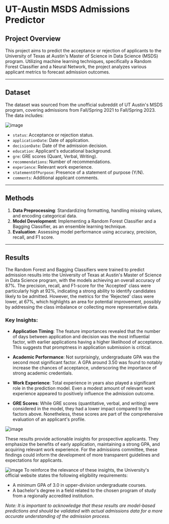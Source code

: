 # UT-Austin MSDS Admissions Predictor

## Project Overview

This project aims to predict the acceptance or rejection of applicants to the University of Texas at Austin's Master of Science in Data Science (MSDS) program. Utilizing machine learning techniques, specifically a Random Forest Classifier and a Neural Network, the project analyzes various applicant metrics to forecast admission outcomes.

---

## Dataset

The dataset was sourced from the unofficial subreddit of UT Austin's MSDS program, covering admissions from Fall/Spring 2021 to Fall/Spring 2023. The data includes:

![image](https://github.com/sergiicodes/UT-Austin-MSDS-admissions-predictor/assets/79073281/724b5ec7-265b-4b56-a155-4122fc0c5165)

- `status`: Acceptance or rejection status.
- `applicationDate`: Date of application.
- `decisionDate`: Date of the admission decision.
- `education`: Applicant's educational background.
- `gre`: GRE scores (Quant, Verbal, Writing).
- `recommendations`: Number of recommendations.
- `experience`: Relevant work experience.
- `statementOfPurpose`: Presence of a statement of purpose (Y/N).
- `comments`: Additional applicant comments.
---
## Methods

1. **Data Preprocessing**: Standardizing formatting, handling missing values, and encoding categorical data.
2. **Model Development**: Implementing a Random Forest Classifier and a Bagging Classifier, as an ensemble learning technique.
3. **Evaluation**: Assessing model performance using accuracy, precision, recall, and F1 score.

---

## Results

The Random Forest and Bagging Classifiers were trained to predict admission results into the University of Texas at Austin's Master of Science in Data Science program, with the models achieving an overall accuracy of 87%. The precision, recall, and F1-score for the 'Accepted' class were particularly high at 92%, indicating a strong ability to identify candidates likely to be admitted. However, the metrics for the 'Rejected' class were lower, at 67%, which highlights an area for potential improvement, possibly by addressing the class imbalance or collecting more representative data.

### Key Insights:

- **Application Timing**: The feature importances revealed that the number of days between application and decision was the most influential factor, with earlier applications having a higher likelihood of acceptance. This suggests that promptness in application submission is critical.

- **Academic Performance**: Not surprisingly, undergraduate GPA was the second most significant factor. A GPA around 3.50 was found to notably increase the chances of acceptance, underscoring the importance of strong academic credentials.

- **Work Experience**: Total experience in years also played a significant role in the prediction model. Even a modest amount of relevant work experience appeared to positively influence the admission outcome.

- **GRE Scores**: While GRE scores (quantitative, verbal, and writing) were considered in the model, they had a lower impact compared to the factors above. Nonetheless, these scores are part of the comprehensive evaluation of an applicant's profile.

![image](https://github.com/sergiicodes/UT-Austin-MSDS-admissions-predictor/assets/79073281/72171494-5645-4ce7-9d92-73df1562478d)

These results provide actionable insights for prospective applicants. They emphasize the benefits of early application, maintaining a strong GPA, and acquiring relevant work experience. For the admissions committee, these findings could inform the development of more transparent guidelines and expectations for applicants.

![image](https://github.com/sergiicodes/UT-Austin-MSDS-admissions-predictor/assets/79073281/81cd1900-f0d9-470b-8eee-33a604f1ac5c)
To reinforce the relevance of these insights, the University's official website states the following eligibility requirements:

- A minimum GPA of 3.0 in upper-division undergraduate courses.
- A bachelor's degree in a field related to the chosen program of study from a regionally accredited institution.
  
*Note: It is important to acknowledge that these results are model-based predictions and should be validated with actual admissions data for a more accurate understanding of the admission process.*
